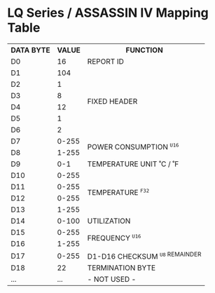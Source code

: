 # LQ Series / ASSASSIN IV Mapping Table
<table>
    <tr>
        <th>DATA BYTE</th>
        <th>VALUE</th>
        <th>FUNCTION</th>
    </tr>
    <tr>
        <td>D0</td>
        <td>16</td>
        <td>REPORT ID</td>
    </tr>
    <tr>
        <td>D1</td>
        <td>104</td>
        <td rowspan="6">FIXED HEADER</td>
    </tr>
    <tr>
        <td>D2</td>
        <td>1</td>
    </tr>
    <tr>
        <td>D3</td>
        <td>8</td>
    </tr>
    <tr>
        <td>D4</td>
        <td>12</td>
    </tr>
    <tr>
        <td>D5</td>
        <td>1</td>
    </tr>
    <tr>
        <td>D6</td>
        <td>2</td>
    </tr>
    <tr>
        <td>D7</td>
        <td>0-255</td>
        <td rowspan="2">POWER CONSUMPTION <sup><code>U16</code></sup></td>
    </tr>
    <tr>
        <td>D8</td>
        <td>1-255</td>
    </tr>
    <tr>
        <td>D9</td>
        <td>0-1</td>
        <td>TEMPERATURE UNIT ˚C / ˚F</td>
    </tr>
    <tr>
        <td>D10</td>
        <td>0-255</td>
        <td rowspan="4">TEMPERATURE <sup><code>F32</code></sup></td>
    </tr>
    <tr>
        <td>D11</td>
        <td>0-255</td>
    </tr>
    <tr>
        <td>D12</td>
        <td>0-255</td>
    </tr>
    <tr>
        <td>D13</td>
        <td>1-255</td>
    </tr>
    <tr>
        <td>D14</td>
        <td>0-100</td>
        <td>UTILIZATION</td>
    </tr>
    <tr>
        <td>D15</td>
        <td>0-255</td>
        <td rowspan="2">FREQUENCY <sup><code>U16</code></sup></td>
    </tr>
    <tr>
        <td>D16</td>
        <td>1-255</td>
    </tr>
    <tr>
        <td>D17</td>
        <td>0-255</td>
        <td>D1-D16 CHECKSUM <sup><code>U8</code> REMAINDER</sup></td>
    </tr>
    <tr>
        <td>D18</td>
        <td>22</td>
        <td>TERMINATION BYTE</td>
    </tr>
    <tr>
        <td>...</td>
        <td>...</td>
        <td>- NOT USED -</td>
    </tr>
</table>
